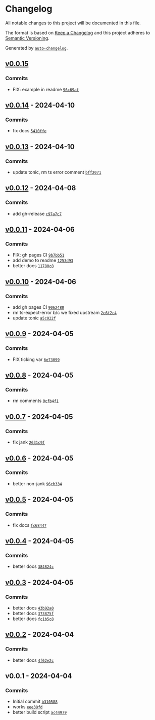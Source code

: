 # Changelog

All notable changes to this project will be documented in this file.

The format is based on [Keep a Changelog](https://keepachangelog.com/en/1.0.0/)
and this project adheres to [Semantic Versioning](https://semver.org/spec/v2.0.0.html).

Generated by [`auto-changelog`](https://github.com/CookPete/auto-changelog).

## [v0.0.15](https://github.com/bicycle-codes/scroll-progress/compare/v0.0.14...v0.0.15)

### Commits

- FIX: example in readme [`96c69af`](https://github.com/bicycle-codes/scroll-progress/commit/96c69afc1dcaac1062aa0ddd6be77366720ddb37)

## [v0.0.14](https://github.com/bicycle-codes/scroll-progress/compare/v0.0.13...v0.0.14) - 2024-04-10

### Commits

- fix docs [`5410ffe`](https://github.com/bicycle-codes/scroll-progress/commit/5410ffeaa4ad04aeb2d6f24b80e84d32ce79fef8)

## [v0.0.13](https://github.com/bicycle-codes/scroll-progress/compare/v0.0.12...v0.0.13) - 2024-04-10

### Commits

- update tonic, rm ts error comment [`bff2071`](https://github.com/bicycle-codes/scroll-progress/commit/bff2071610ebdd670a7a54bb585f31f85be3e3da)

## [v0.0.12](https://github.com/bicycle-codes/scroll-progress/compare/v0.0.11...v0.0.12) - 2024-04-08

### Commits

- add gh-release [`c97a7c7`](https://github.com/bicycle-codes/scroll-progress/commit/c97a7c7f99959a81d0f4d86f279625da1d6cf013)

## [v0.0.11](https://github.com/bicycle-codes/scroll-progress/compare/v0.0.10...v0.0.11) - 2024-04-06

### Commits

- FIX: gh pages CI [`9b7bb51`](https://github.com/bicycle-codes/scroll-progress/commit/9b7bb5135bc16417382ebc5e2a452fd465de4def)
- add demo to readme [`1253d93`](https://github.com/bicycle-codes/scroll-progress/commit/1253d9310b015c59e36a961a65c8e20273f0014a)
- better docs [`11780c8`](https://github.com/bicycle-codes/scroll-progress/commit/11780c8fe21c35d037d8305a8b93541938287cda)

## [v0.0.10](https://github.com/bicycle-codes/scroll-progress/compare/v0.0.9...v0.0.10) - 2024-04-06

### Commits

- add gh pages CI [`9062480`](https://github.com/bicycle-codes/scroll-progress/commit/906248033cf8936052dafad90652d9672ec3af6b)
- rm ts-expect-error b/c we fixed upstream [`2c6f2c4`](https://github.com/bicycle-codes/scroll-progress/commit/2c6f2c4debe43d62257d6b802480da4301b82f2d)
- update tonic [`a5c022f`](https://github.com/bicycle-codes/scroll-progress/commit/a5c022f3f059ca6703f4317b1f302af5babbc2e5)

## [v0.0.9](https://github.com/bicycle-codes/scroll-progress/compare/v0.0.8...v0.0.9) - 2024-04-05

### Commits

- FIX ticking var [`6e73099`](https://github.com/bicycle-codes/scroll-progress/commit/6e7309931f5f1e87ba9f4fda25f8ff207822d520)

## [v0.0.8](https://github.com/bicycle-codes/scroll-progress/compare/v0.0.7...v0.0.8) - 2024-04-05

### Commits

- rm comments [`0cfb4f1`](https://github.com/bicycle-codes/scroll-progress/commit/0cfb4f1cbc3f8a15f77e19b4d9e0d8b6c2ab7a74)

## [v0.0.7](https://github.com/bicycle-codes/scroll-progress/compare/v0.0.6...v0.0.7) - 2024-04-05

### Commits

- fix jank [`2631c9f`](https://github.com/bicycle-codes/scroll-progress/commit/2631c9f8be4cf68c5ea05a0c0909c479417f5c9d)

## [v0.0.6](https://github.com/bicycle-codes/scroll-progress/compare/v0.0.5...v0.0.6) - 2024-04-05

### Commits

- better non-jank [`96cb334`](https://github.com/bicycle-codes/scroll-progress/commit/96cb334855fb807f100f58127a5083bae63cdf8f)

## [v0.0.5](https://github.com/bicycle-codes/scroll-progress/compare/v0.0.4...v0.0.5) - 2024-04-05

### Commits

- fix docs [`fc68447`](https://github.com/bicycle-codes/scroll-progress/commit/fc684476c37f4e67895a3e14206f9ea19a9dfe27)

## [v0.0.4](https://github.com/bicycle-codes/scroll-progress/compare/v0.0.3...v0.0.4) - 2024-04-05

### Commits

- better docs [`384824c`](https://github.com/bicycle-codes/scroll-progress/commit/384824ccea281e84e49d38ceed50e56790d351e1)

## [v0.0.3](https://github.com/bicycle-codes/scroll-progress/compare/v0.0.2...v0.0.3) - 2024-04-05

### Commits

- better docs [`43b92a0`](https://github.com/bicycle-codes/scroll-progress/commit/43b92a04de0ea3a5909b390d9ebc1d2328d3bd5e)
- better docs [`373875f`](https://github.com/bicycle-codes/scroll-progress/commit/373875f184bdf4c0984ce7a235412034f7acc932)
- better docs [`fc1b5c8`](https://github.com/bicycle-codes/scroll-progress/commit/fc1b5c862aa64df41e8fc50de8f3b73fb3c4dbdb)

## [v0.0.2](https://github.com/bicycle-codes/scroll-progress/compare/v0.0.1...v0.0.2) - 2024-04-04

### Commits

- better docs [`4f62e2c`](https://github.com/bicycle-codes/scroll-progress/commit/4f62e2cde6c4d5104708a8fd3491223d53700386)

## v0.0.1 - 2024-04-04

### Commits

- Initial commit [`b310588`](https://github.com/bicycle-codes/scroll-progress/commit/b31058845b7fb4743faa6476d60b8ab63f40a473)
- works [`eee38fd`](https://github.com/bicycle-codes/scroll-progress/commit/eee38fde05f554d8258883e5421b0b3dadabb2ef)
- better build script [`ac44979`](https://github.com/bicycle-codes/scroll-progress/commit/ac44979fcba3946591b1873a6ddbf94219e8ac41)
